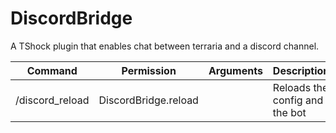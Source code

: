 # DiscordBridge
A TShock plugin that enables chat between terraria and a discord channel.

Command | Permission | Arguments | Description
--- | --- | --- | ---
/discord_reload | DiscordBridge.reload | | Reloads the config and the bot
